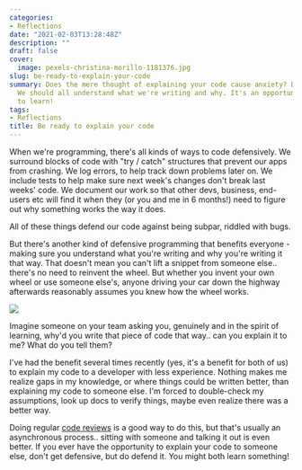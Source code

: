 ```yaml
---
categories:
- Reflections
date: "2021-02-03T13:28:48Z"
description: ""
draft: false
cover:
  image: pexels-christina-morillo-1181376.jpg
slug: be-ready-to-explain-your-code
summary: Does the mere thought of explaining your code cause anxiety? Be confident!
  We should all understand what we're writing and why. It's an opportunity (for everyone)
  to learn!
tags:
- Reflections
title: Be ready to explain your code
---
```

When we're programming, there's all kinds of ways to code defensively. We surround blocks of code with "try / catch" structures that prevent our apps from crashing. We log errors, to help track down problems later on. We include tests to help make sure next week's changes don't break last weeks' code. We document our work so that other devs, business, end-users etc will find it when they (or you and me in 6 months!) need to figure out why something works the way it does.

All of these things defend our code against being subpar, riddled with bugs.

But there's another kind of defensive programming that benefits everyone - making sure you understand what you're writing and why you're writing it that way. That doesn't mean you can't lift a snippet from someone else.. there's no need to reinvent the wheel. But whether you invent your own wheel or use someone else's, anyone driving your car down the highway afterwards reasonably assumes you knew how the wheel works.

![](https://grantwinney.com/content/images/2021/02/Untitled.png)

Imagine someone on your team asking you, genuinely and in the spirit of learning, why'd you write that piece of code that way.. can you explain it to me? What do you tell them?

I've had the benefit several times recently (yes, it's a benefit for both of us) to explain my code to a developer with less experience. Nothing makes me realize gaps in my knowledge, or where things could be written better, than explaining my code to someone else. I'm forced to double-check my assumptions, look up docs to verify things, maybe even realize there was a better way.

Doing regular [code reviews](https://grantwinney.com/what-is-a-code-review/) is a good way to do this, but that's usually an asynchronous process.. sitting with someone and talking it out is even better. If you ever have the opportunity to explain your code to someone else, don't get defensive, but do defend it. You might both learn something!